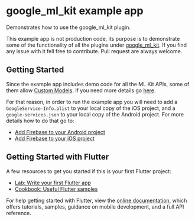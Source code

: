 # google\_ml\_kit example app

Demonstrates how to use the google_ml_kit plugin.

This example app is not production code, its purpose is to demonstrate some of the functionality of all the plugins under [google\_ml\_kit](https://github.com/flutter-ml/google_ml_kit_flutter/tree/master/packages/google_ml_kit). If you find any issue with it fell free to contribute. Pull request are always welcome.

## Getting Started

Since the example app includes demo code for all the ML Kit APIs, some of them allow [Custom Models](https://developers.google.com/ml-kit/custom-models). If you need more details go [here](https://github.com/flutter-ml/google_ml_kit_flutter/tree/master#firebase-dependency-custom-models).

For that reason, in order to run the example app you will need to add a `GoogleService-Info.plist` to your local copy of the iOS project, and a `google-services.json` to your local copy of the Android project. For more details how to do that go to:

- [Add Firebase to your Android project](https://firebase.google.com/docs/android/setup)
- [Add Firebase to your iOS project](https://firebase.google.com/docs/ios/setup)

## Getting Started with Flutter

A few resources to get you started if this is your first Flutter project:

- [Lab: Write your first Flutter app](https://flutter.dev/docs/get-started/codelab)
- [Cookbook: Useful Flutter samples](https://flutter.dev/docs/cookbook)

For help getting started with Flutter, view the
[online documentation](https://flutter.dev/docs), which offers tutorials,
samples, guidance on mobile development, and a full API reference.
